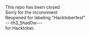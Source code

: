 This repo has been closed <br>
Sorry for the inconvinient <br>
Reopened for labeling "Hacktoberfest" <br>
---th3_5had0w--- <br>
for Hacktober.
